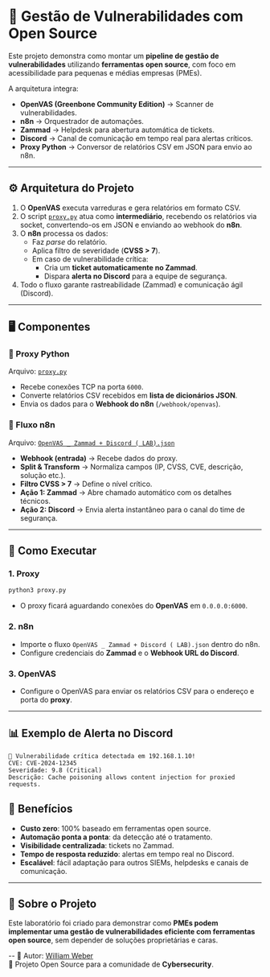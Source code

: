 # 🔐 Gestão de Vulnerabilidades com Open Source

Este projeto demonstra como montar um **pipeline de gestão de vulnerabilidades** utilizando **ferramentas open source**, com foco em acessibilidade para pequenas e médias empresas (PMEs).

A arquitetura integra:

- **OpenVAS (Greenbone Community Edition)** → Scanner de vulnerabilidades.  
- **n8n** → Orquestrador de automações.  
- **Zammad** → Helpdesk para abertura automática de tickets.  
- **Discord** → Canal de comunicação em tempo real para alertas críticos.  
- **Proxy Python** → Conversor de relatórios CSV em JSON para envio ao n8n.

---

## ⚙️ Arquitetura do Projeto

1. O **OpenVAS** executa varreduras e gera relatórios em formato CSV.  
2. O script [`proxy.py`](proxy.py) atua como **intermediário**, recebendo os relatórios via socket, convertendo-os em JSON e enviando ao webhook do **n8n**.  
3. O **n8n** processa os dados:
   - Faz *parse* do relatório.
   - Aplica filtro de severidade (**CVSS > 7**).
   - Em caso de vulnerabilidade crítica:
     - Cria um **ticket automaticamente no Zammad**.
     - Dispara **alerta no Discord** para a equipe de segurança.  
4. Todo o fluxo garante rastreabilidade (Zammad) e comunicação ágil (Discord).

---

## 🖥️ Componentes

### 🔸 Proxy Python
Arquivo: [`proxy.py`](proxy.py)

- Recebe conexões TCP na porta `6000`.
- Converte relatórios CSV recebidos em **lista de dicionários JSON**.
- Envia os dados para o **Webhook do n8n** (`/webhook/openvas`).

### 🔸 Fluxo n8n
Arquivo: [`OpenVAS _ Zammad + Discord ( LAB).json`](OpenVAS%20_%20Zammad%20+%20Discord%20(%20LAB).json)

- **Webhook (entrada)** → Recebe dados do proxy.
- **Split & Transform** → Normaliza campos (IP, CVSS, CVE, descrição, solução etc.).
- **Filtro CVSS > 7** → Define o nível crítico.
- **Ação 1: Zammad** → Abre chamado automático com os detalhes técnicos.  
- **Ação 2: Discord** → Envia alerta instantâneo para o canal do time de segurança.

---

## 🚀 Como Executar

### 1. Proxy
```bash
python3 proxy.py
```
- O proxy ficará aguardando conexões do **OpenVAS** em `0.0.0.0:6000`.

### 2. n8n
- Importe o fluxo `OpenVAS _ Zammad + Discord ( LAB).json` dentro do n8n.
- Configure credenciais do **Zammad** e o **Webhook URL do Discord**.

### 3. OpenVAS
- Configure o OpenVAS para enviar os relatórios CSV para o endereço e porta do **proxy**.

---

## 📊 Exemplo de Alerta no Discord

```
🚨 Vulnerabilidade crítica detectada em 192.168.1.10!
CVE: CVE-2024-12345
Severidade: 9.8 (Critical)
Descrição: Cache poisoning allows content injection for proxied requests.
```

## 🎯 Benefícios

- **Custo zero**: 100% baseado em ferramentas open source.  
- **Automação ponta a ponta**: da detecção até o tratamento.  
- **Visibilidade centralizada**: tickets no Zammad.  
- **Tempo de resposta reduzido**: alertas em tempo real no Discord.  
- **Escalável**: fácil adaptação para outros SIEMs, helpdesks e canais de comunicação.  

---

## 📌 Sobre o Projeto

Este laboratório foi criado para demonstrar como **PMEs podem implementar uma gestão de vulnerabilidades eficiente com ferramentas open source**, sem depender de soluções proprietárias e caras.

--
👤 Autor: [William Weber](https://www.linkedin.com/in/william-weber-19289390/)  
🔗 Projeto Open Source para a comunidade de **Cybersecurity**.
